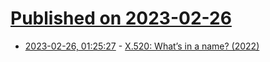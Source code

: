 # [Published on 2023-02-26](index.md)

* [2023-02-26, 01:25:27](https://lobste.rs/s/xpqsyb/x_520_what_s_name_2022) - [X.520: What’s in a name? (2022)](https://medium.com/@sleevi_/x-520-whats-in-a-name-da6ea8954b4f)
